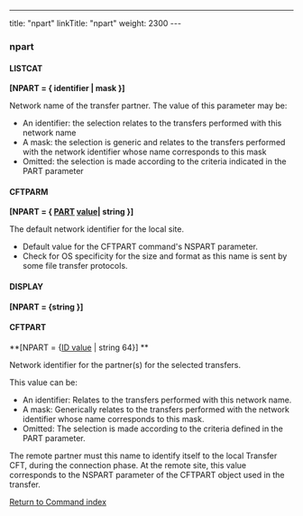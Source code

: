 ---
title: "npart"
linkTitle: "npart"
weight: 2300
---<span id="npart"></span>

### npart

#### LISTCAT

****[NPART = { identifier &#124; mask }]****

Network name of the transfer partner. The value of this parameter may
be:

* An
    identifier: the selection relates to the transfers performed with this
    network name
* A mask:
    the selection is generic and relates to the transfers performed with the
    network identifier whose name corresponds to this mask
* Omitted:
    the selection is made according to the criteria indicated in the PART
    parameter

#### CFTPARM

**[NPART = { <u>PART</u> <u>value</u>&#124; string }]**

The default network identifier for the local site.

* Default value for the CFTPART command's NSPART parameter.
* Check for OS specificity for the size and format as this name is sent by some file transfer protocols.

#### DISPLAY

**[NPART = {string }]**

<span id="npart_CFTPART"></span>

#### CFTPART

**[NPART = {<u>ID value</u> &#124; string 64}] **

Network identifier for the partner(s) for the selected transfers.

This value can be:

* An identifier: Relates to the transfers performed with this network name.
* A mask: Generically relates to the transfers performed with the network identifier whose name corresponds to this mask.
* Omitted: The selection is made according to the criteria defined in the PART parameter.

The remote partner must this name to identify itself to the local Transfer
CFT, during the connection phase. At the remote site, this value
corresponds to the NSPART parameter of the CFTPART object used in the
transfer.

[Return to Command index](../../)
